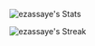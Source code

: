 ![ezassaye's 
Stats](https://github-readme-stats.vercel.app/api?username=ezassaye&theme=gruvbox&show_icons=true&hide_border=true&count_private=true)

![ezassaye's 
Streak](https://github-readme-streak-stats.herokuapp.com/?user=ezassaye&theme=gruvbox&hide_border=true)
